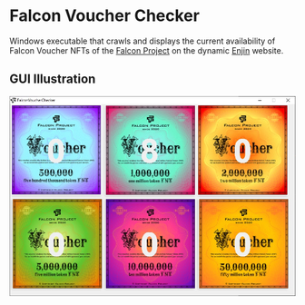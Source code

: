 # Falcon Voucher Checker

Windows executable that crawls and displays the current availability of Falcon Voucher NFTs of the [Falcon Project](https://falconofficial.com/) on the dynamic [Enjin](https://enjinx.io/eth) website.

## GUI Illustration

![GUI](example.jpg)
